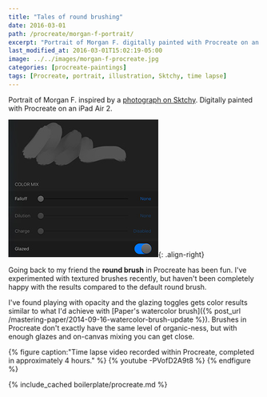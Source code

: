 ```yaml
---
title: "Tales of round brushing"
date: 2016-03-01
path: /procreate/morgan-f-portrait/
excerpt: "Portrait of Morgan F. digitally painted with Procreate on an iPad."
last_modified_at: 2016-03-01T15:02:19-05:00
image: ../../images/morgan-f-procreate.jpg
categories: [procreate-paintings]
tags: [Procreate, portrait, illustration, Sktchy, time lapse]
---
```


Portrait of Morgan F. inspired by a [photograph on Sktchy](https://sktchy.com/rK7LX). Digitally painted with Procreate on an iPad Air 2.

![Procreate glazing brush](../../images/procreate-glazing-brush.jpg){: .align-right}

Going back to my friend the **round brush** in Procreate has been fun. I've experimented with textured brushes recently, but haven't been completely happy with the results compared to the default round brush.

I've found playing with opacity and the glazing toggles gets color results similar to what I'd achieve with [Paper's watercolor brush]({% post_url /mastering-paper/2014-09-16-watercolor-brush-update %}). Brushes in Procreate don't exactly have the same level of organic-ness, but with enough glazes and on-canvas mixing you can get close.

{% figure caption:"Time lapse video recorded within Procreate, completed in approximately 4 hours." %}
{% youtube -PVofD2A9t8 %}
{% endfigure %}

{% include_cached boilerplate/procreate.md %}
